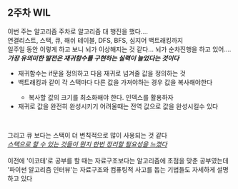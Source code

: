 <h2>2주차 WIL</h2>

이번 주는 알고리즘 주차로 알고리즘 대 행진을 했다....<br>
연결리스트, 스택, 큐, 해쉬 테이블, DFS, BFS, 심지어 백트래킹까지<br>
일주일 동안 이렇게 하고 보니 뇌가 이상해지는 것 같다... 뇌가 순차진행을 하고 있어....<br>
<i><strong>가장 유의미한 발전은 재귀함수를 구현하는 실력이 늘었다는 것이다</strong></i>
<ul>
    <li> 재귀함수는 if문을 정의하고 다음 재귀로 넘겨줄 값을 정의하는 것 </li>
    <li> 백트래킹과 같이 각 스택마다 다른 값을 가져야하는 경우 값을 복사해야한다 </li>
    <ul>
        <li> 복사할 값의 크기를 최소화해야 한다. 인덱스를 활용하자</li>
    </ul>
    <li> 재귀로 값을 완전히 완성시키기 어려울때는 전역 값으로 값을 완성시킬수 있다</li>
</ul><br>

그리고 큐 보다는 스택이 더 변칙적으로 많이 사용되는 것 같다 <br>
<i><u>스택으로 할 수 있는 것들이 뭔지 한번 정리할 필요성을 느꼈다</u></i><br><br>
이전에 '이코테'로 공부를 할 때는 자료구조보다는 알고리즘에 초점을 맞춘 공부였는데<br>
'파이썬 알고리즘 인터뷰'는 자료구조와 컴퓨팅적 사고를 돕는 기법들도 자세하게 설명하고 있다



